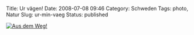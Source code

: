 Title: Ur vägen!
Date: 2008-07-08 09:46
Category: Schweden
Tags: photo, Natur
Slug: ur-min-vaeg
Status: published

[![Aus dem
Weg!](/pic/urminvag_s.jpg "Aus dem Weg!")](/pic/urminvag_l.jpg)

